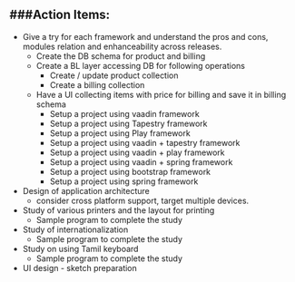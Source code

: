 ###Action Items:
---
* Give a try for each framework and understand the pros and cons, modules relation and enhanceability across releases.
  * Create the DB schema for product and billing 
  * Create a BL layer accessing DB for following operations
     * Create / update product collection
     * Create a billing collection
  * Have a UI collecting items with price for billing and save it in billing schema
     * Setup a project using vaadin framework 
     * Setup a project using Tapestry framework 
     * Setup a project using Play framework 
     * Setup a project using vaadin + tapestry framework
     * Setup a project using vaadin + play framework 
     * Setup a project using vaadin + spring framework 
     * Setup a project using bootstrap framework 
     * Setup a project using spring framework 
* Design of application architecture
  * consider cross platform support, target multiple devices.
* Study of various printers and the layout for printing
  * Sample program to complete the study
* Study of internationalization
  * Sample program to complete the study
* Study on using Tamil keyboard
  * Sample program to complete the study
* UI design - sketch preparation
